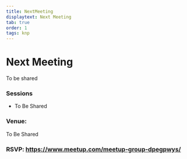 ```yaml
---
title: NextMeeting
displaytext: Next Meeting
tab: true
order: 1
tags: knp
---
```


# **Next Meeting**

To be shared

### **Sessions**

* To Be Shared

### **Venue:**
To Be Shared

### RSVP: https://www.meetup.com/meetup-group-dpegpwys/
